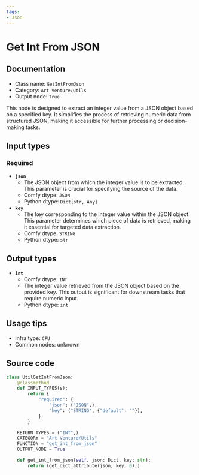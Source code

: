 ```yaml
---
tags:
- Json
---
```


# Get Int From JSON
## Documentation
- Class name: `GetIntFromJson`
- Category: `Art Venture/Utils`
- Output node: `True`

This node is designed to extract an integer value from a JSON object based on a specified key. It simplifies the process of retrieving numeric data from structured JSON, making it accessible for further processing or decision-making tasks.
## Input types
### Required
- **`json`**
    - The JSON object from which the integer value is to be extracted. This parameter is crucial for specifying the source of the data.
    - Comfy dtype: `JSON`
    - Python dtype: `Dict[str, Any]`
- **`key`**
    - The key corresponding to the integer value within the JSON object. This parameter determines which piece of data is retrieved, making it essential for targeted data extraction.
    - Comfy dtype: `STRING`
    - Python dtype: `str`
## Output types
- **`int`**
    - Comfy dtype: `INT`
    - The integer value retrieved from the JSON object based on the provided key. This output is significant for downstream tasks that require numeric input.
    - Python dtype: `int`
## Usage tips
- Infra type: `CPU`
- Common nodes: unknown


## Source code
```python
class UtilGetIntFromJson:
    @classmethod
    def INPUT_TYPES(s):
        return {
            "required": {
                "json": ("JSON",),
                "key": ("STRING", {"default": ""}),
            }
        }

    RETURN_TYPES = ("INT",)
    CATEGORY = "Art Venture/Utils"
    FUNCTION = "get_int_from_json"
    OUTPUT_NODE = True

    def get_int_from_json(self, json: Dict, key: str):
        return (get_dict_attribute(json, key, 0),)

```
